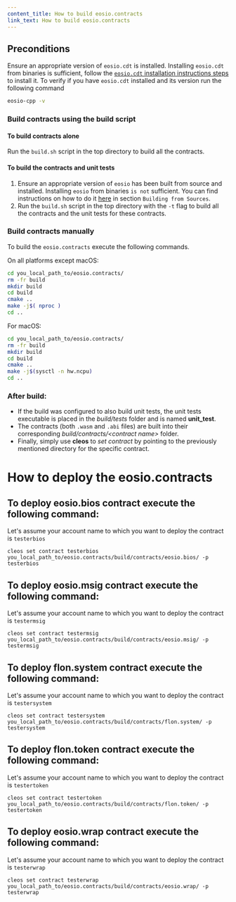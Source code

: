 ```yaml
---
content_title: How to build eosio.contracts
link_text: How to build eosio.contracts
---
```


## Preconditions
Ensure an appropriate version of `eosio.cdt` is installed. Installing `eosio.cdt` from binaries is sufficient, follow the [`eosio.cdt` installation instructions steps](https://developers.eos.io/manuals/eosio.cdt/latest/installation) to install it. To verify if you have `eosio.cdt` installed and its version run the following command

```sh
eosio-cpp -v
```

### Build contracts using the build script

#### To build contracts alone
Run the `build.sh` script in the top directory to build all the contracts.

#### To build the contracts and unit tests
1. Ensure an appropriate version of `eosio` has been built from source and installed. Installing `eosio` from binaries `is not` sufficient. You can find instructions on how to do it [here](https://developers.eos.io/manuals/eos/latest/install/build-from-source) in section `Building from Sources`.
2. Run the `build.sh` script in the top directory with the `-t` flag to build all the contracts and the unit tests for these contracts.

### Build contracts manually

To build the `eosio.contracts` execute the following commands.

On all platforms except macOS:
```sh
cd you_local_path_to/eosio.contracts/
rm -fr build
mkdir build
cd build
cmake ..
make -j$( nproc )
cd ..
```

For macOS:
```sh
cd you_local_path_to/eosio.contracts/
rm -fr build
mkdir build
cd build
cmake ..
make -j$(sysctl -n hw.ncpu)
cd ..
```

### After build:
* If the build was configured to also build unit tests, the unit tests executable is placed in the _build/tests_ folder and is named __unit_test__.
* The contracts (both `.wasm` and `.abi` files) are built into their corresponding _build/contracts/\<contract name\>_ folder.
* Finally, simply use __cleos__ to _set contract_ by pointing to the previously mentioned directory for the specific contract.

# How to deploy the eosio.contracts

## To deploy eosio.bios contract execute the following command:
Let's assume your account name to which you want to deploy the contract is `testerbios`
```
cleos set contract testerbios you_local_path_to/eosio.contracts/build/contracts/eosio.bios/ -p testerbios
```

## To deploy eosio.msig contract execute the following command:
Let's assume your account name to which you want to deploy the contract is `testermsig`
```
cleos set contract testermsig you_local_path_to/eosio.contracts/build/contracts/eosio.msig/ -p testermsig
```

## To deploy flon.system contract execute the following command:
Let's assume your account name to which you want to deploy the contract is `testersystem`
```
cleos set contract testersystem you_local_path_to/eosio.contracts/build/contracts/flon.system/ -p testersystem
```

## To deploy flon.token contract execute the following command:
Let's assume your account name to which you want to deploy the contract is `testertoken`
```
cleos set contract testertoken you_local_path_to/eosio.contracts/build/contracts/flon.token/ -p testertoken
```

## To deploy eosio.wrap contract execute the following command:
Let's assume your account name to which you want to deploy the contract is `testerwrap`
```
cleos set contract testerwrap you_local_path_to/eosio.contracts/build/contracts/eosio.wrap/ -p testerwrap
```